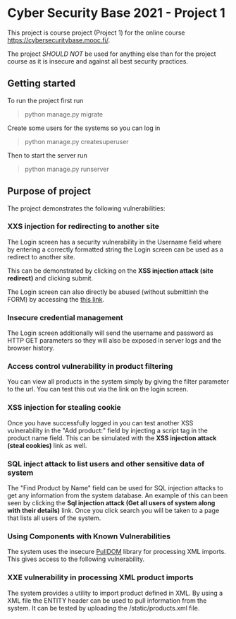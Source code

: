 # Cyber Security Base 2021 - Project 1

This project is course project (Project 1) for the online course https://cybersecuritybase.mooc.fi/.

The project *SHOULD NOT* be used for anything else than for the project course as it is insecure and 
against all best security practices.

## Getting started

To run the project first run

> python manage.py migrate

Create some users for the systems so you can log in

>python manage.py createsuperuser

Then to start the server run

> python manage.py runserver

## Purpose of project

The project demonstrates the following vulnerabilities:

### XXS injection for redirecting to another site

The Login screen has a security vulnerability in the Username field where by entering a correctly formatted
string the Login screen can be used as a redirect to another site.

This can be demonstrated by clicking on the **XSS injection attack (site redirect)** and clicking submit.

The Login screen can also directly be abused (without submittinh the FORM) by accessing the [this link](http://localhost:8000/login?message=%3Cimg%20src=%22https://www.freepnglogos.com/uploads/hacker-png/hacker-interpol-arrests-suspected-anonymous-hackers-motley-5.png%22%20onload=%22window.location.href=%27http://some.malicious.site.com%27;this.parentNode.removeChild(this);%22/%3E%20not%20found).

### Insecure credential management

The Login screen additionally will send the username and password as HTTP GET parameters so they will also be exposed in server logs and the browser history.

### Access control vulnerability in product filtering

You can view all products in the system simply by giving the filter parameter to the url. You can test this out via the link on the login screen.

### XSS injection for stealing cookie

Once you have successfully logged in you can test another XSS vulnerability in the "Add product:" field by injecting a script tag in the product name field. This can be simulated with the **XSS injection attack (steal cookies)** link as well.

### SQL inject attack to list users and other sensitive data of system

The "Find Product by Name" field can be used for SQL injection attacks to get any information from the system database. An example of this can been seen by clicking the **Sql injection attack (Get all users of system along with their details)** link. Once you click search you will be taken to a page that lists all users of the system.

### Using Components with Known Vulnerabilities

The system uses the insecure [PullDOM](https://docs.python.org/3/library/xml.dom.pulldom.html#module-xml.dom.pulldom) library for processing XML imports. This gives access to the following vulnerability.

### XXE vulnerability in processing XML product imports

The system provides a utility to import product defined in XML. By using a XML file the ENTITY header can be used to pull information from the system. It can be tested by uploading the /static/products.xml file.